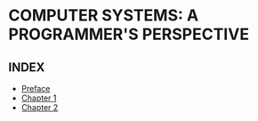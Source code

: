 COMPUTER SYSTEMS: A PROGRAMMER'S PERSPECTIVE
============================================

## INDEX

- [Preface](chapters/preface/notes.md)
- [Chapter 1](chapters/chapter-1/notes.md)
- [Chapter 2](chapters/chapter-2/notes.md)
